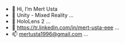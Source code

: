 - 👋 Hi, I’m Mert Usta
- 👀 Unity - Mixed Reality ...
- 🌱 HoloLens 2 ...
- 💞️ https://tr.linkedin.com/in/mert-usta-eee ...
- 📫 mertusta1996@gmail.com ...

<!---
mertusta1996/mertusta1996 is a ✨ special ✨ repository because its `README.md` (this file) appears on your GitHub profile.
You can click the Preview link to take a look at your changes.
--->
